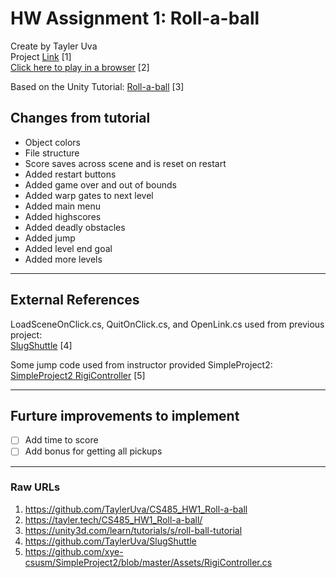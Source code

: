 # HW Assignment 1: Roll-a-ball

Create by Tayler Uva  
Project [Link](https://github.com/TaylerUva/CS485_HW1_Roll-a-ball) [1]  
[Click here to play in a browser](https://tayler.tech/CS485_HW1_Roll-a-ball/) [2]

Based on the Unity Tutorial: [Roll-a-ball](https://unity3d.com/learn/tutorials/s/roll-ball-tutorial) [3]

## Changes from tutorial

- Object colors
- File structure
- Score saves across scene and is reset on restart
- Added restart buttons
- Added game over and out of bounds
- Added warp gates to next level
- Added main menu
- Added highscores
- Added deadly obstacles
- Added jump
- Added level end goal
- Added more levels

---

## External References

LoadSceneOnClick.cs, QuitOnClick.cs, and OpenLink.cs used from previous project:  
[SlugShuttle](https://github.com/TaylerUva/SlugShuttle) [4]

Some jump code used from instructor provided SimpleProject2:  
[SimpleProject2 RigiController](https://github.com/xye-csusm/SimpleProject2/blob/master/Assets/RigiController.cs) [5]

---

## Furture improvements to implement

- [ ] Add time to score
- [ ] Add bonus for getting all pickups

---

### Raw URLs

1. https://github.com/TaylerUva/CS485_HW1_Roll-a-ball
2. https://tayler.tech/CS485_HW1_Roll-a-ball/
3. https://unity3d.com/learn/tutorials/s/roll-ball-tutorial
4. https://github.com/TaylerUva/SlugShuttle
5. https://github.com/xye-csusm/SimpleProject2/blob/master/Assets/RigiController.cs